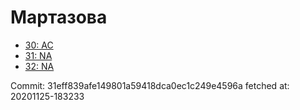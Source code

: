 # Мартазова
- [30: AC](30.md)
- [31: NA](31.md)
- [32: NA](32.md)

Commit: 31eff839afe149801a59418dca0ec1c249e4596a
 fetched at: 20201125-183233
